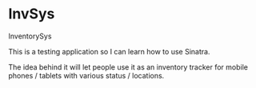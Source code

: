InvSys
======

InventorySys

This is a testing application so I can learn how to use Sinatra. 

The idea behind it will let people use it as an inventory tracker for mobile phones / tablets with various status / locations.
